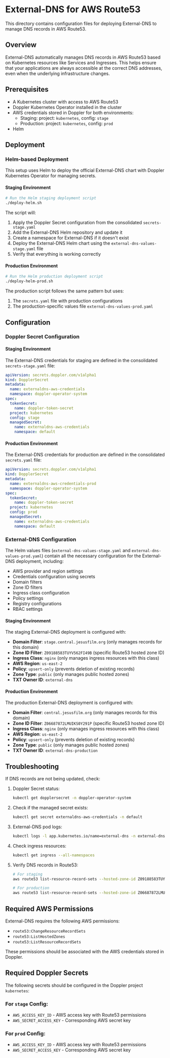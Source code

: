 # External-DNS for AWS Route53

This directory contains configuration files for deploying External-DNS to manage DNS records in AWS Route53.

## Overview

External-DNS automatically manages DNS records in AWS Route53 based on Kubernetes resources like Services and Ingresses. This helps ensure that your applications are always accessible at the correct DNS addresses, even when the underlying infrastructure changes.

## Prerequisites

- A Kubernetes cluster with access to AWS Route53
- Doppler Kubernetes Operator installed in the cluster
- AWS credentials stored in Doppler for both environments:
  - Staging: project: `kubernetes`, config: `stage`
  - Production: project: `kubernetes`, config: `prod`
- Helm

## Deployment

### Helm-based Deployment

This setup uses Helm to deploy the official External-DNS chart with Doppler Kubernetes Operator for managing secrets.

#### Staging Environment

```bash
# Run the Helm staging deployment script
./deploy-helm.sh
```

The script will:

1. Apply the Doppler Secret configuration from the consolidated `secrets-stage.yaml`
2. Add the External-DNS Helm repository and update it
3. Create a namespace for External-DNS if it doesn't exist
4. Deploy the External-DNS Helm chart using the `external-dns-values-stage.yaml` file
5. Verify that everything is working correctly

#### Production Environment

```bash
# Run the Helm production deployment script
./deploy-helm-prod.sh
```

The production script follows the same pattern but uses:

1. The `secrets.yaml` file with production configurations
2. The production-specific values file `external-dns-values-prod.yaml`

## Configuration

### Doppler Secret Configuration

#### Staging Environment

The External-DNS credentials for staging are defined in the consolidated `secrets-stage.yaml` file:

```yaml
apiVersion: secrets.doppler.com/v1alpha1
kind: DopplerSecret
metadata:
  name: externaldns-aws-credentials
  namespace: doppler-operator-system
spec:
  tokenSecret:
    name: doppler-token-secret
  project: kubernetes
  config: stage
  managedSecret:
    name: externaldns-aws-credentials
    namespace: default
```

#### Production Environment

The External-DNS credentials for production are defined in the consolidated `secrets.yaml` file:

```yaml
apiVersion: secrets.doppler.com/v1alpha1
kind: DopplerSecret
metadata:
  name: externaldns-aws-credentials-prod
  namespace: doppler-operator-system
spec:
  tokenSecret:
    name: doppler-token-secret
  project: kubernetes
  config: prod
  managedSecret:
    name: externaldns-aws-credentials
    namespace: default
```

### External-DNS Configuration

The Helm values files (`external-dns-values-stage.yaml` and `external-dns-values-prod.yaml`) contain all the necessary configuration for the External-DNS deployment, including:

- AWS provider and region settings
- Credentials configuration using secrets
- Domain filters
- Zone ID filters
- Ingress class configuration
- Policy settings
- Registry configurations
- RBAC settings

#### Staging Environment

The staging External-DNS deployment is configured with:

- **Domain Filter**: `stage.central.jesusfilm.org` (only manages records for this domain)
- **Zone ID Filter**: `Z09188583TUYV562FI49B` (specific Route53 hosted zone ID)
- **Ingress Class**: `nginx` (only manages ingress resources with this class)
- **AWS Region**: `us-east-2`
- **Policy**: `upsert-only` (prevents deletion of existing records)
- **Zone Type**: `public` (only manages public hosted zones)
- **TXT Owner ID**: `external-dns`

#### Production Environment

The production External-DNS deployment is configured with:

- **Domain Filter**: `central.jesusfilm.org` (only manages records for this domain)
- **Zone ID Filter**: `Z06687872LMUIKS0Y291P` (specific Route53 hosted zone ID)
- **Ingress Class**: `nginx` (only manages ingress resources with this class)
- **AWS Region**: `us-east-2`
- **Policy**: `upsert-only` (prevents deletion of existing records)
- **Zone Type**: `public` (only manages public hosted zones)
- **TXT Owner ID**: `external-dns-production`

## Troubleshooting

If DNS records are not being updated, check:

1. Doppler Secret status:

   ```bash
   kubectl get dopplersecret -n doppler-operator-system
   ```

2. Check if the managed secret exists:

   ```bash
   kubectl get secret externaldns-aws-credentials -n default
   ```

3. External-DNS pod logs:

   ```bash
   kubectl logs -l app.kubernetes.io/name=external-dns -n external-dns
   ```

4. Check ingress resources:

   ```bash
   kubectl get ingress --all-namespaces
   ```

5. Verify DNS records in Route53:

   ```bash
   # For staging
   aws route53 list-resource-record-sets --hosted-zone-id Z09188583TUYV562FI49B

   # For production
   aws route53 list-resource-record-sets --hosted-zone-id Z06687872LMUIKS0Y291P
   ```

## Required AWS Permissions

External-DNS requires the following AWS permissions:

- `route53:ChangeResourceRecordSets`
- `route53:ListHostedZones`
- `route53:ListResourceRecordSets`

These permissions should be associated with the AWS credentials stored in Doppler.

## Required Doppler Secrets

The following secrets should be configured in the Doppler project `kubernetes`:

### For `stage` Config:

- `AWS_ACCESS_KEY_ID` - AWS access key with Route53 permissions
- `AWS_SECRET_ACCESS_KEY` - Corresponding AWS secret key

### For `prod` Config:

- `AWS_ACCESS_KEY_ID` - AWS access key with Route53 permissions
- `AWS_SECRET_ACCESS_KEY` - Corresponding AWS secret key
